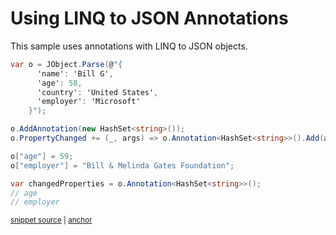 # Using LINQ to JSON Annotations

This sample uses annotations with LINQ to JSON objects.

<!-- snippet: JTokenAnnotation -->
<a id='snippet-jtokenannotation'></a>
```cs
var o = JObject.Parse(@"{
      'name': 'Bill G',
      'age': 58,
      'country': 'United States',
      'employer': 'Microsoft'
    }");

o.AddAnnotation(new HashSet<string>());
o.PropertyChanged += (_, args) => o.Annotation<HashSet<string>>().Add(args.PropertyName);

o["age"] = 59;
o["employer"] = "Bill & Melinda Gates Foundation";

var changedProperties = o.Annotation<HashSet<string>>();
// age
// employer
```
<sup><a href='/src/Tests/Documentation/Samples/Linq/JTokenAnnotation.cs#L33-L50' title='Snippet source file'>snippet source</a> | <a href='#snippet-jtokenannotation' title='Start of snippet'>anchor</a></sup>
<!-- endSnippet -->
